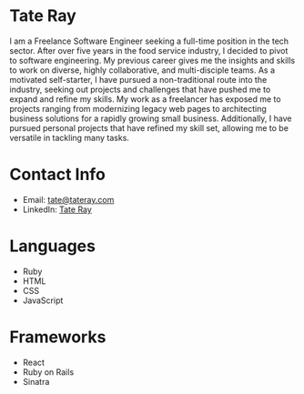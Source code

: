 # Tate Ray
I am a Freelance Software Engineer seeking a full-time position in the tech sector. After over five years in the food service industry, I decided to pivot to software engineering. My previous career gives me the insights and skills to work on diverse, highly collaborative, and multi-disciple teams. As a motivated self-starter, I have pursued a non-traditional route into the industry, seeking out projects and challenges that have pushed me to expand and refine my skills. My work as a freelancer has exposed me to projects ranging from modernizing legacy web pages to architecting business solutions for a rapidly growing small business.  Additionally, I have pursued personal projects that have refined my skill set, allowing me to be versatile in tackling many tasks.

# Contact Info

 - Email: tate@tateray.com
 - LinkedIn: [Tate Ray](https://www.linkedin.com/in/tateray/) 
 
 # Languages
 - Ruby
 - HTML
 - CSS
 - JavaScript
 
# Frameworks
- React
- Ruby on Rails
- Sinatra
